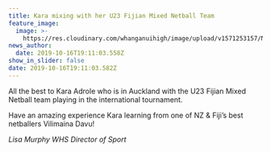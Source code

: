 ```yaml
---
title: Kara mixing with her U23 Fijian Mixed Netball Team
feature_image:
  image: >-
    https://res.cloudinary.com/whanganuihigh/image/upload/v1571253157/News/Kara_Adrole_in_AK_with_23_Fijian_mixed_netball.jpg
news_author:
  date: 2019-10-16T19:11:03.558Z
show_in_slider: false
date: 2019-10-16T19:11:03.582Z
---
```

All the best to Kara Adrole who is in Auckland with the U23 Fijian Mixed Netball team playing in the international tournament.

Have an amazing experience Kara learning from one of NZ & Fiji’s best netballers Vilimaina Davu!

_Lisa Murphy
WHS Director of Sport_

